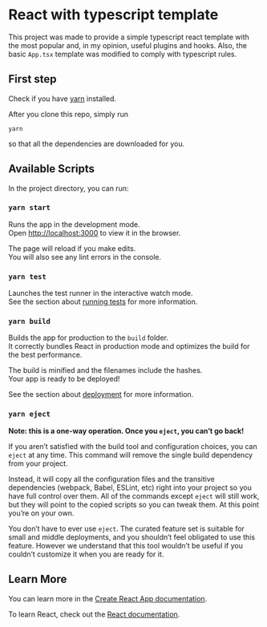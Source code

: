 # React with typescript template

This project was made to provide a simple typescript react template with the
most popular and, in my opinion, useful plugins and hooks. Also, the basic
`App.tsx` template was modified to comply with typescript rules.

## First step

Check if you have [yarn](https://yarnpkg.com) installed.

After you clone this repo, simply run

```
yarn
```

so that all the dependencies are downloaded for you.


## Available Scripts

In the project directory, you can run:


### `yarn start`

Runs the app in the development mode.<br /> Open
[http://localhost:3000](http://localhost:3000) to view it in the browser.

The page will reload if you make edits.<br /> You will also see any lint
errors in the console.


### `yarn test`

Launches the test runner in the interactive watch mode.<br /> See the section
about [running tests](https://facebook.github.io/create-react-app/docs/running-tests)
for more information.


### `yarn build`

Builds the app for production to the `build` folder.<br /> It correctly
bundles React in production mode and optimizes the build for the best
performance.

The build is minified and the filenames include the hashes.<br /> Your app is
ready to be deployed!

See the section about
[deployment](https://facebook.github.io/create-react-app/docs/deployment) for
more information.


### `yarn eject`

**Note: this is a one-way operation. Once you `eject`, you can’t go back!**

If you aren’t satisfied with the build tool and configuration choices, you can
`eject` at any time. This command will remove the single build dependency from
your project.

Instead, it will copy all the configuration files and the transitive
dependencies (webpack, Babel, ESLint, etc) right into your project so you have
full control over them. All of the commands except `eject` will still work,
but they will point to the copied scripts so you can tweak them. At this point
you’re on your own.

You don’t have to ever use `eject`. The curated feature set is suitable for
small and middle deployments, and you shouldn’t feel obligated to use this
feature. However we understand that this tool wouldn’t be useful if you
couldn’t customize it when you are ready for it.


## Learn More

You can learn more in the [Create React App documentation](https://facebook.github.io/create-react-app/docs/getting-started).

To learn React, check out the [React documentation](https://reactjs.org/).
